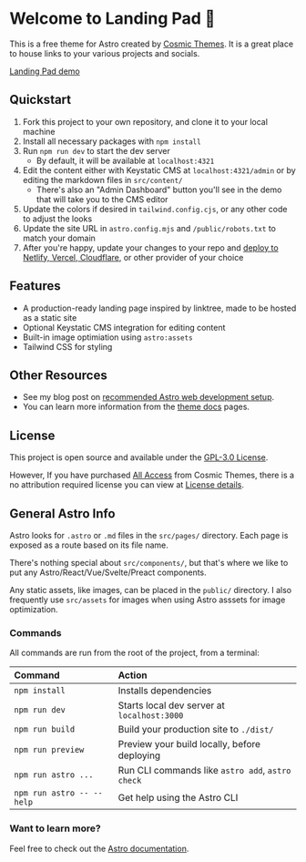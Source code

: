 # Welcome to Landing Pad 🚀

This is a free theme for Astro created by [Cosmic Themes](https://cosmicthemes.com/). It is a great place to house links to your various projects and socials.

[Landing Pad demo](https://landingpad.cosmicthemes.com/)

## Quickstart

1. Fork this project to your own repository, and clone it to your local machine
2. Install all necessary packages with `npm install`
3. Run `npm run dev` to start the dev server
   - By default, it will be available at `localhost:4321`
4. Edit the content either with Keystatic CMS at `localhost:4321/admin` or by editing the markdown files in `src/content/`
   - There's also an "Admin Dashboard" button you'll see in the demo that will take you to the CMS editor
5. Update the colors if desired in `tailwind.config.cjs`, or any other code to adjust the looks
6. Update the site URL in `astro.config.mjs` and `/public/robots.txt` to match your domain
7. After you're happy, update your changes to your repo and [deploy to Netlify, Vercel, Cloudflare](https://cosmicthemes.com/deployment/), or other provider of your choice

## Features

- A production-ready landing page inspired by linktree, made to be hosted as a static site
- Optional Keystatic CMS integration for editing content
- Built-in image optimiation using `astro:assets`
- Tailwind CSS for styling

## Other Resources

- See my blog post on [recommended Astro web development setup](https://cosmicthemes.com/blog/astro-web-development-setup/).
- You can learn more information from the [theme docs](https://cosmicthemes.com/docs/) pages.

## License

This project is open source and available under the [GPL-3.0 License](https://www.gnu.org/licenses/gpl-3.0.en.html).

However, If you have purchased [All Access](https://cosmicthemes.com/all-access/) from Cosmic Themes, there is a no attribution required license you can view at [License details](https://cosmicthemes.com/license/).

## General Astro Info

Astro looks for `.astro` or `.md` files in the `src/pages/` directory. Each page is exposed as a route based on its file name.

There's nothing special about `src/components/`, but that's where we like to put any Astro/React/Vue/Svelte/Preact components.

Any static assets, like images, can be placed in the `public/` directory. I also frequently use `src/assets` for images when using Astro asssets for image optimization.

### Commands

All commands are run from the root of the project, from a terminal:

| Command                   | Action                                           |
| :------------------------ | :----------------------------------------------- |
| `npm install`             | Installs dependencies                            |
| `npm run dev`             | Starts local dev server at `localhost:3000`      |
| `npm run build`           | Build your production site to `./dist/`          |
| `npm run preview`         | Preview your build locally, before deploying     |
| `npm run astro ...`       | Run CLI commands like `astro add`, `astro check` |
| `npm run astro -- --help` | Get help using the Astro CLI                     |

### Want to learn more?

Feel free to check out the [Astro documentation](https://docs.astro.build).
